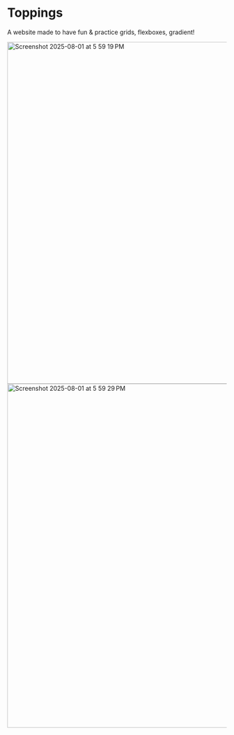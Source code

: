 # Toppings

A website made to have fun & practice grids, flexboxes, gradient!

<img width="1423" height="785" alt="Screenshot 2025-08-01 at 5 59 19 PM" src="https://github.com/user-attachments/assets/fe0b90f0-0bc7-4f17-9152-7d4052ca078b" />

<img width="565" height="790" alt="Screenshot 2025-08-01 at 5 59 29 PM" src="https://github.com/user-attachments/assets/b808baaa-547f-4f50-8b2e-eaedc2d36ab0" />
